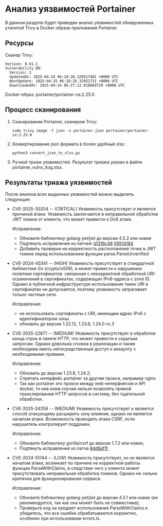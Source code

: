 Анализ уязвимостей Portainer
============================

В данном разделе будет приведен анализ уязвимостей обнаруженных утилитой Trivy в Docker образе
приложения Portainer.

Ресурсы
-------

Сканер Trivy:  

```
Version: 0.61.1
Vulnerability DB:
  Version: 2
  UpdatedAt: 2025-04-24 06:18:26.329527481 +0000 UTC
  NextUpdate: 2025-04-25 06:18:26.32952731 +0000 UTC
  DownloadedAt: 2025-04-24 06:27:12.018869729 +0000 UTC
```

Docker-образ: portainer/portainer-ce:2.25.0 

Процесс сканирования
--------------------

1.  Сканирование Portainer, сканером Trivy:

    ```
    sudo trivy image -f json -o portainer.json portainer/portainer-ce:2.25.0
    ```

2.  Конвертирование json формата в более удобный xlsx:

    ```
    python3 convert_json_to_xlsx.py
    ```

3.  Ручной триаж уязвимостей. Результат триажа указан в файле portainer_vulns_itog.xlsx.

Результаты триажа уязвимостей
-----------------------------

После анализа всех выданных уязвимостей можно выделить следующие:

* CVE-2025-30204 -- (CRITICAL) Уязвимость присутствует и является причиной атаки. Уязвимость заключается
  в неправильной обработке JWT токена от клиента, что может привести к DoS атаке.

  Исправление: 

  - Обновите библиотеку golang-jwt/jwt до версии 4.5.2 или новее
  - Подтянуть исправления из патчей:
    [bf316c48](https://github.com/golang-jwt/jwt/commit/bf316c48137a1212f8d0af9288cc9ce8e59f1afb)
    [0951d184](https://github.com/golang-jwt/jwt/commit/0951d184286dece21f73c85673fd308786ffe9c3)
  - Добавить проверки на корректность расположения точек в JWT токене перед использованием
    функции parse.ParseUnverified

* CVE-2024-45341 -- (HIGH) Уязвимость присутствует в стандартной библиотеке Go (crypto/x509), и
  может привести к нарушению политики сертификатов. связанная с некорректной обработкой
  URI-ограничений в сертификатах, содержащих IPv6-адреса с zone ID. Однако в публичной инфраструктуре
  использование таких URI в сертификатах не допускается, поэтому уязвимость затрагивает только частные сети.

  Исправление: 

  - не использовать сертификаты с URI, имеющим адрес IPv6 с идентификатором зоны 
  - обновить до версии 1.22.12, 1.23.6, 1.24.0-rc.3

* CVE-2025-22871 -- (MEDIUM) Уязвимость присутствует в обработке  конца строк в пакете HTTP, что
  может привести к скрытым запросам. Однако довольна сложна в реализации и также необходима иметь
  непосредственный доступ к аккаунту с необходимыми правами.

  Исправление:

  - Обновить до версии 1.23.8, 1.24.2;
  - Спрятать интерфейс portainer за другим прокси, например nginx
  - Так как portainer это прокси между web-интерфейсом и API docker, то нив коем случае нельзя
    позволять прямой транслирование HTTP запросов в систему, без тщательной обработки.

* CVE-2025-24358 -- (MEDIUM) Уязвимость присутствует и является способ атакующему расширить зону
  влияния, однако не является началом атаки. Возможность проводить атаки CSRF, если нарушитель
  контролирует поддомен.

  Исправление:

  - Обновите библиотеку gorilla/csrf до версии 1.7.2 или новее;
  - Подтянуть исправления из патча [9dd6af1f](https://github.com/gorilla/csrf/commit/9dd6af1f6d30fc79fb0d972394deebdabad6b5eb);


* CVE-2024-51744 -- (LOW) Уязвимость присутствует, но не является началом атаки, возникает по
  причине не корректной работы функции ParseWithClaims, в следствие чего у клиента может
  присутствовать неправильная обработка токенов. Однако не сильно критична для функционирования
  сервиса. 

  Исправление: 

  - Обновите библиотеку golang-jwt/jwt до версии 4.5.1 или новее
    (не рекомендуется, так как она может быть не совместима);
  - Проверьте код на предмет использования ParseWithClaims и убедитесь, что все ошибки
    обрабатываются корректно, особенно при использовании errors.Is.
